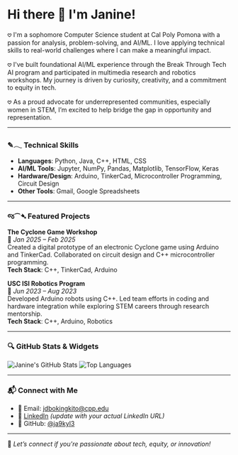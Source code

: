 # Hi there 👋 I'm Janine!

𖹭 I'm a sophomore Computer Science student at Cal Poly Pomona with a passion for analysis, problem-solving, and AI/ML. I love applying technical skills to real-world challenges where I can make a meaningful impact.

𖹭 I've built foundational AI/ML experience through the Break Through Tech AI program and participated in multimedia research and robotics workshops. My journey is driven by curiosity, creativity, and a commitment to equity in tech.

𖹭 As a proud advocate for underrepresented communities, especially women in STEM, I’m excited to help bridge the gap in opportunity and representation.

---

### ✎𓂃 Technical Skills
- **Languages**: Python, Java, C++, HTML, CSS
- **AI/ML Tools**: Jupyter, NumPy, Pandas, Matplotlib, TensorFlow, Keras
- **Hardware/Design**: Arduino, TinkerCad, Microcontroller Programming, Circuit Design
- **Other Tools**: Gmail, Google Spreadsheets

---

### જ⁀➴ Featured Projects

**The Cyclone Game Workshop**  
🔗 *Jan 2025 – Feb 2025*  
Created a digital prototype of an electronic Cyclone game using Arduino and TinkerCad. Collaborated on circuit design and C++ microcontroller programming.  
**Tech Stack**: C++, TinkerCad, Arduino

**USC ISI Robotics Program**  
🔗 *Jun 2023 – Aug 2023*  
Developed Arduino robots using C++. Led team efforts in coding and hardware integration while exploring STEM careers through research mentorship.  
**Tech Stack**: C++, Arduino, Robotics

---

### 🔍 GitHub Stats & Widgets

![Janine's GitHub Stats](https://github-readme-stats.vercel.app/api?username=ja9kyl3&show_icons=true&theme=default)
![Top Languages](https://github-readme-stats.vercel.app/api/top-langs/?username=ja9kyl3&layout=compact)

---

### 📬 Connect with Me

- 📧 Email: jdbokingkito@cpp.edu  
- 💼 [LinkedIn](https://www.linkedin.com/in/your-link) *(update with your actual LinkedIn URL)*  
- 🧠 GitHub: [@ja9kyl3](https://github.com/ja9kyl3)

---

💬 *Let’s connect if you're passionate about tech, equity, or innovation!*

